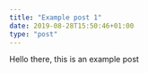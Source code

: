 ```yaml
---
title: "Example post 1"
date: 2019-08-28T15:50:46+01:00
type: "post"
---
```

Hello there, this is an example post
